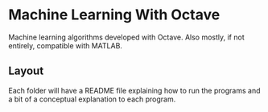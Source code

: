# Machine Learning With Octave
Machine learning algorithms developed with Octave. Also mostly, if not entirely, compatible with MATLAB.

## Layout
Each folder will have a README file explaining how to run the programs and a bit of a conceptual explanation to each program.
